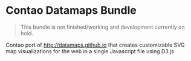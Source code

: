# Contao Datamaps Bundle

> This bundle is not finished/working and development currently on hold.

Contao port of http://datamaps.github.io that creates customizable SVG map visualizations for the web in a single Javascript file using D3.js
